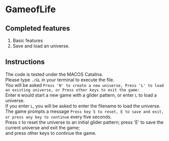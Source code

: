 # GameofLife
## Completed features
1. Basic features
2. Save and load an universe.
## Instructions
The code is tested under the MACOS Catalina. <br />
Please type `./GL` in your terminal to execute the file. <br />
You will be asked `Press 'N' to create a new universe,
Press 'L' to load an existing universe,
or Press other keys to exit the game:` <br />
Enter `N` would start a new game with a glider pattern, or enter `L` to load a universe. <br />
If you enter `L`, you will be asked to enter the filename to load the universe.<br />
The game prompts a message `Press key S to reset, E to save and exit, or press any key to continue` every five seconds.<br />
Press `S` to reset the universe to an initial glider pattern; press 'E' to save the current universe and exit the game; <br />
and press other keys to continue the game.
